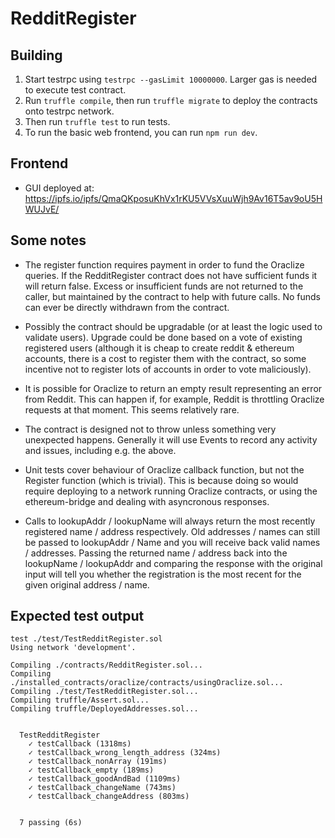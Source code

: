 # RedditRegister

## Building

1. Start testrpc using `testrpc --gasLimit 10000000`. Larger gas is needed to execute test contract.
1. Run `truffle compile`, then run `truffle migrate` to deploy the contracts onto testrpc network.
1. Then run `truffle test` to run tests.
1. To run the basic web frontend, you can run `npm run dev`.

## Frontend

* GUI deployed at: https://ipfs.io/ipfs/QmaQKposuKhVx1rKU5VVsXuuWjh9Av16T5av9oU5HWUJvE/

## Some notes

* The register function requires payment in order to fund the Oraclize queries. If the RedditRegister contract does not have sufficient funds it will return false. Excess or insufficient funds are not returned to the caller, but maintained by the contract to help with future calls. No funds can ever be directly withdrawn from the contract.

* Possibly the contract should be upgradable (or at least the logic used to validate users). Upgrade could be done based on a vote of existing registered users (although it is cheap to create reddit & ethereum accounts, there is a cost to register them with the contract, so some incentive not to register lots of accounts in order to vote maliciously).

* It is possible for Oraclize to return an empty result representing an error from Reddit. This can happen if, for example, Reddit is throttling Oraclize requests at that moment. This seems relatively rare.

* The contract is designed not to throw unless something very unexpected happens. Generally it will use Events to record any activity and issues, including e.g. the above.

* Unit tests cover behaviour of Oraclize callback function, but not the Register function (which is trivial). This is because doing so would require deploying to a network running Oraclize contracts, or using the ethereum-bridge and dealing with asyncronous responses.

* Calls to lookupAddr / lookupName will always return the most recently registered name / address respectively. Old addresses / names can still be passed to lookupAddr / Name and you will receive back valid names / addresses. Passing the returned name / address back into the lookupName / lookupAddr and comparing the response with the original input will tell you whether the registration is the most recent for the given original address / name.

## Expected test output

```shell
test ./test/TestRedditRegister.sol
Using network 'development'.

Compiling ./contracts/RedditRegister.sol...
Compiling ./installed_contracts/oraclize/contracts/usingOraclize.sol...
Compiling ./test/TestRedditRegister.sol...
Compiling truffle/Assert.sol...
Compiling truffle/DeployedAddresses.sol...


  TestRedditRegister
    ✓ testCallback (1318ms)
    ✓ testCallback_wrong_length_address (324ms)
    ✓ testCallback_nonArray (191ms)
    ✓ testCallback_empty (189ms)
    ✓ testCallback_goodAndBad (1109ms)
    ✓ testCallback_changeName (743ms)
    ✓ testCallback_changeAddress (803ms)


  7 passing (6s)
```
